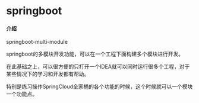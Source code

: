 # springboot

#### 介绍
springboot-multi-module

springboot的多模块开发功能，可以在一个工程下面构建多个模块进行开发。

在此基础之上，可以很方便的只打开一个IDEA就可以同时运行很多个工程，对于某些情况下的学习和开发都有帮助。

特别是练习操作SpringCloud全家桶的各个功能的时候，这个时候就可以一个模块一个功能点。


